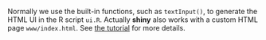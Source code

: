 Normally we use the built-in functions, such as `textInput()`, to generate the HTML UI in the R script `ui.R`. Actually **shiny** also works with a custom HTML page `www/index.html`. See [the tutorial](http://shiny.rstudio.com/tutorial/) for more details.
